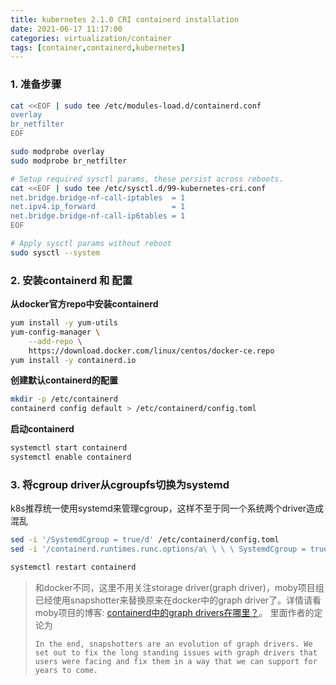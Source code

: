 ```yaml
---
title: kubernetes 2.1.0 CRI containerd installation
date: 2021-06-17 11:17:00
categories: virtualization/container
tags: [container,containerd,kubernetes]
---
```


### 1. 准备步骤
``` bash
cat <<EOF | sudo tee /etc/modules-load.d/containerd.conf
overlay
br_netfilter
EOF

sudo modprobe overlay
sudo modprobe br_netfilter

# Setup required sysctl params, these persist across reboots.
cat <<EOF | sudo tee /etc/sysctl.d/99-kubernetes-cri.conf
net.bridge.bridge-nf-call-iptables  = 1
net.ipv4.ip_forward                 = 1
net.bridge.bridge-nf-call-ip6tables = 1
EOF

# Apply sysctl params without reboot
sudo sysctl --system
```

### 2. 安装containerd 和 配置
**从docker官方repo中安装containerd**
``` bash
yum install -y yum-utils
yum-config-manager \
    --add-repo \
    https://download.docker.com/linux/centos/docker-ce.repo
yum install -y containerd.io
```

**创建默认containerd的配置**
``` bash
mkdir -p /etc/containerd
containerd config default > /etc/containerd/config.toml
```

**启动containerd**
``` bash
systemctl start containerd
systemctl enable containerd
```

### 3. 将cgroup driver从cgroupfs切换为systemd
k8s推荐统一使用systemd来管理cgroup，这样不至于同一个系统两个driver造成混乱
``` bash
sed -i '/SystemdCgroup = true/d' /etc/containerd/config.toml
sed -i '/containerd.runtimes.runc.options/a\ \ \ \ SystemdCgroup = true' /etc/containerd/config.toml

systemctl restart containerd
```
> 和docker不同，这里不用关注storage driver(graph driver)，moby项目组已经使用snapshotter来替换原来在docker中的graph driver了。详情请看moby项目的博客: [containerd中的graph drivers在哪里？](https://blog.mobyproject.org/where-are-containerds-graph-drivers-145fc9b7255)。 里面作者的定论为
> ```
> In the end, snapshotters are an evolution of graph drivers. We set out to fix the long standing issues with graph drivers that users were facing and fix them in a way that we can support for years to come.
> ```